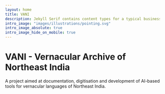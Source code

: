 ```yaml
---
layout: home
title: VANI
description: Jekyll Serif contains content types for a typical business website. The theme is fully responsive, blazing fast and artfully illustrated.
intro_image: "images/illustrations/pointing.svg"
intro_image_absolute: true
intro_image_hide_on_mobile: true
---
```


# VANI - Vernacular Archive of Northeast India

A project aimed at documentation, digitisation and development of AI-based tools for vernacular languages of Northeast India.
